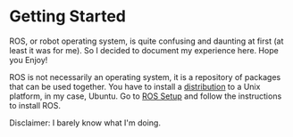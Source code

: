 # Getting Started

ROS, or robot operating system, is quite confusing and daunting at first (at least it was for me). So I decided to document my experience here. Hope you Enjoy!

ROS is not necessarily an operating system, it is a repository of packages that can be used together. You have to install a [distribution](https://wiki.ros.org/Distributions) to a Unix platform, in my case, Ubuntu. Go to [ROS Setup](/rossetup) and follow the instructions to install ROS.

Disclaimer: I barely know what I'm doing.
